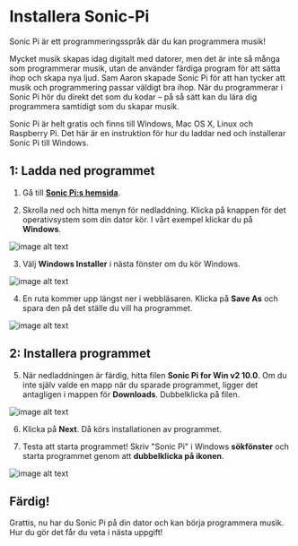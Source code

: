 # Installera Sonic-Pi

Sonic Pi är ett programmeringsspråk där du kan programmera musik!

Mycket musik skapas idag digitalt med datorer, men det är inte så många som programmerar musik, utan de använder färdiga program för att sätta ihop och skapa nya ljud. Sam Aaron skapade Sonic Pi för att han tycker att musik och programmering passar väldigt bra ihop. När du programmerar i Sonic Pi hör du direkt det som du kodar – på så sätt kan du lära dig programmera samtidigt som du skapar musik.

Sonic Pi är helt gratis och finns till Windows, Mac OS X, Linux och Raspberry Pi. Det här är en instruktion för hur du laddar ned och installerar Sonic Pi till Windows.


## 1: Ladda ned programmet

1.	Gå till <a href="http://sonic-pi.net/" target="_blank"> **Sonic Pi:s hemsida**</a>.

2.	Skrolla ned och hitta menyn för nedladdning. Klicka på knappen för det operativsystem som din dator kör. I vårt exempel klickar du på **Windows**.

![image alt text](image_0.png)

3. Välj **Windows Installer** i nästa fönster om du kör Windows.   

![image alt text](image_1.png)

4.	En ruta kommer upp längst ner i webbläsaren. Klicka på **Save As** och spara den på det ställe du vill ha programmet.

![image alt text](image_2.png)


## 2: Installera programmet

5.	När nedladdningen är färdig, hitta filen **Sonic Pi for Win v2 10.0**. Om du inte själv valde en mapp när du sparade programmet, ligger det antagligen i mappen för **Downloads**. Dubbelklicka på filen.  

![image alt text](image_3.png)

6.	Klicka på **Next**. Då körs installationen av programmet.

7.	Testa att starta programmet! Skriv "Sonic Pi" i Windows **sökfönster** och starta programmet genom att **dubbelklicka på ikonen**.

![image alt text](image_4.png)


## Färdig!
Grattis, nu har du Sonic Pi på din dator och kan börja programmera musik. Hur du gör det får du veta i nästa uppgift!
